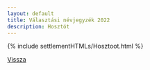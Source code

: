 ```yaml
---
layout: default
title: Választási névjegyzék 2022
description: Hosztót
---
```


{% include settlementHTMLs/Hosztoot.html %}

[Vissza](./)